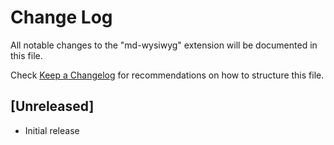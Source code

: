 # Change Log

All notable changes to the "md-wysiwyg" extension will be documented in this file.

Check [Keep a Changelog](http://keepachangelog.com/) for recommendations on how to structure this file.

## [Unreleased]

- Initial release